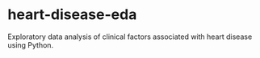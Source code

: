 # heart-disease-eda
Exploratory data analysis of clinical factors associated with heart disease using Python.
